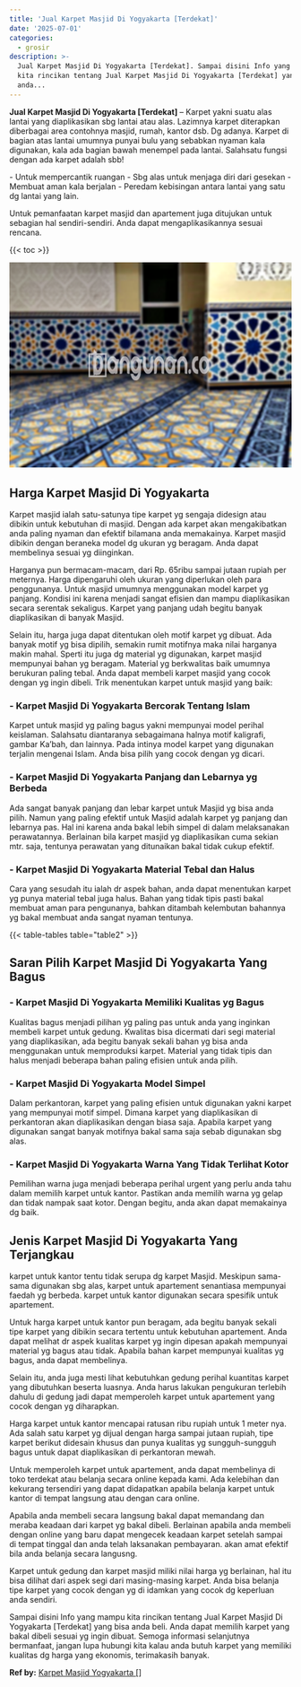 ```yaml
---
title: 'Jual Karpet Masjid Di Yogyakarta [Terdekat]'
date: '2025-07-01'
categories:
  - grosir
description: >-
  Jual Karpet Masjid Di Yogyakarta [Terdekat]. Sampai disini Info yang mampu
  kita rincikan tentang Jual Karpet Masjid Di Yogyakarta [Terdekat] yang bisa
  anda...
---
```


**Jual Karpet Masjid Di Yogyakarta \[Terdekat\]** – Karpet yakni suatu alas lantai yang diaplikasikan sbg lantai atau alas. Lazimnya karpet diterapkan diberbagai area contohnya masjid, rumah, kantor dsb. Dg adanya. Karpet di bagian atas lantai umumnya punyai bulu yang sebabkan nyaman kala digunakan, kala ada bagian bawah menempel pada lantai. Salahsatu fungsi dengan ada karpet adalah sbb!

\- Untuk mempercantik ruangan - Sbg alas untuk menjaga diri dari gesekan - Membuat aman kala berjalan - Peredam kebisingan antara lantai yang satu dg lantai yang lain.

Untuk pemanfaatan karpet masjid dan apartement juga ditujukan untuk sebagian hal sendiri-sendiri. Anda dapat mengaplikasikannya sesuai rencana.

{{< toc >}}

![Jual Karpet Masjid Di Yogyakarta [Terdekat]](/images/grosir-karpet-murah-44.png)

## Harga Karpet Masjid Di Yogyakarta

Karpet masjid ialah satu-satunya tipe karpet yg sengaja didesign atau dibikin untuk kebutuhan di masjid. Dengan ada karpet akan mengakibatkan anda paling nyaman dan efektif bilamana anda memakainya. Karpet masjid dibikin dengan beraneka model dg ukuran yg beragam. Anda dapat membelinya sesuai yg diinginkan.

Harganya pun bermacam-macam, dari Rp. 65ribu sampai jutaan rupiah per meternya. Harga dipengaruhi oleh ukuran yang diperlukan oleh para penggunanya. Untuk masjid umumnya menggunakan model karpet yg panjang. Kondisi ini karena menjadi sangat efisien dan mampu diaplikasikan secara serentak sekaligus. Karpet yang panjang udah begitu banyak diaplikasikan di banyak Masjid.

Selain itu, harga juga dapat ditentukan oleh motif karpet yg dibuat. Ada banyak motif yg bisa dipilih, semakin rumit motifnya maka nilai harganya makin mahal. Sperti itu juga dg material yg digunakan, karpet masjid mempunyai bahan yg beragam. Material yg berkwalitas baik umumnya berukuran paling tebal. Anda dapat membeli karpet masjid yang cocok dengan yg ingin dibeli. Trik menentukan karpet untuk masjid yang baik:

### \- Karpet Masjid Di Yogyakarta Bercorak Tentang Islam

Karpet untuk masjid yg paling bagus yakni mempunyai model perihal keislaman. Salahsatu diantaranya sebagaimana halnya motif kaligrafi, gambar Ka’bah, dan lainnya. Pada intinya model karpet yang digunakan terjalin mengenai Islam. Anda bisa pilih yang cocok dengan yg dicari.

### \- Karpet Masjid Di Yogyakarta Panjang dan Lebarnya yg Berbeda

Ada sangat banyak panjang dan lebar karpet untuk Masjid yg bisa anda pilih. Namun yang paling efektif untuk Masjid adalah karpet yg panjang dan lebarnya pas. Hal ini karena anda bakal lebih simpel di dalam melaksanakan perawatannya. Berlainan bila karpet masjid yg diaplikasikan cuma sekian mtr. saja, tentunya perawatan yang ditunaikan bakal tidak cukup efektif.

### \- Karpet Masjid Di Yogyakarta Material Tebal dan Halus

Cara yang sesudah itu ialah dr aspek bahan, anda dapat menentukan karpet yg punya material tebal juga halus. Bahan yang tidak tipis pasti bakal membuat aman para pengunanya, bahkan ditambah kelembutan bahannya yg bakal membuat anda sangat nyaman tentunya.

{{< table-tables table="table2" >}}

## Saran Pilih Karpet Masjid Di Yogyakarta Yang Bagus

### \- Karpet Masjid Di Yogyakarta Memiliki Kualitas yg Bagus

Kualitas bagus menjadi pilihan yg paling pas untuk anda yang inginkan membeli karpet untuk gedung. Kwalitas bisa dicermati dari segi material yang diaplikasikan, ada begitu banyak sekali bahan yg bisa anda menggunakan untuk memproduksi karpet. Material yang tidak tipis dan halus menjadi beberapa bahan paling efisien untuk anda pilih.

### \- Karpet Masjid Di Yogyakarta Model Simpel

Dalam perkantoran, karpet yang paling efisien untuk digunakan yakni karpet yang mempunyai motif simpel. Dimana karpet yang diaplikasikan di perkantoran akan diaplikasikan dengan biasa saja. Apabila karpet yang digunakan sangat banyak motifnya bakal sama saja sebab digunakan sbg alas.

### \- Karpet Masjid Di Yogyakarta Warna Yang Tidak Terlihat Kotor

Pemilihan warna juga menjadi beberapa perihal urgent yang perlu anda tahu dalam memilih karpet untuk kantor. Pastikan anda memilih warna yg gelap dan tidak nampak saat kotor. Dengan begitu, anda akan dapat memakainya dg baik.

## Jenis Karpet Masjid Di Yogyakarta Yang Terjangkau

karpet untuk kantor tentu tidak serupa dg karpet Masjid. Meskipun sama-sama digunakan sbg alas, karpet untuk apartement senantiasa mempunyai faedah yg berbeda. karpet untuk kantor digunakan secara spesifik untuk apartement.

Untuk harga karpet untuk kantor pun beragam, ada begitu banyak sekali tipe karpet yang dibikin secara tertentu untuk kebutuhan apartement. Anda dapat melihat dr aspek kualitas karpet yg ingin dipesan apakah mempunyai material yg bagus atau tidak. Apabila bahan karpet mempunyai kualitas yg bagus, anda dapat membelinya.

Selain itu, anda juga mesti lihat kebutuhkan gedung perihal kuantitas karpet yang dibutuhkan beserta luasnya. Anda harus lakukan pengukuran terlebih dahulu di gedung jadi dapat memperoleh karpet untuk apartement yang cocok dengan yg diharapkan.

Harga karpet untuk kantor mencapai ratusan ribu rupiah untuk 1 meter nya. Ada salah satu karpet yg dijual dengan harga sampai jutaan rupiah, tipe karpet berikut didesain khusus dan punya kualitas yg sungguh-sungguh bagus untuk dapat diaplikasikan di perkantoran mewah.

Untuk memperoleh karpet untuk apartement, anda dapat membelinya di toko terdekat atau belanja secara online kepada kami. Ada kelebihan dan kekurang tersendiri yang dapat didapatkan apabila belanja karpet untuk kantor di tempat langsung atau dengan cara online.

Apabila anda membeli secara langsung bakal dapat memandang dan meraba keadaan dari karpet yg bakal dibeli. Berlainan apabila anda membeli dengan online yang baru dapat mengecek keadaan karpet setelah sampai di tempat tinggal dan anda telah laksanakan pembayaran. akan amat efektif bila anda belanja secara langusng.

Karpet untuk gedung dan karpet masjid miliki nilai harga yg berlainan, hal itu bisa dilihat dari aspek segi dari masing-masing karpet. Anda bisa belanja tipe karpet yang cocok dengan yg di idamkan yang cocok dg keperluan anda sendiri.

Sampai disini Info yang mampu kita rincikan tentang Jual Karpet Masjid Di Yogyakarta \[Terdekat\] yang bisa anda beli. Anda dapat memilih karpet yang bakal dibeli sesuai yg ingin dibuat. Semoga informasi selanjutnya bermanfaat, jangan lupa hubungi kita kalau anda butuh karpet yang memiliki kualitas dg harga yang ekonomis, terimakasih banyak.

**Ref by:**  [Karpet Masjid Yogyakarta []](https://id.wikipedia.org/wiki/Karpet)
